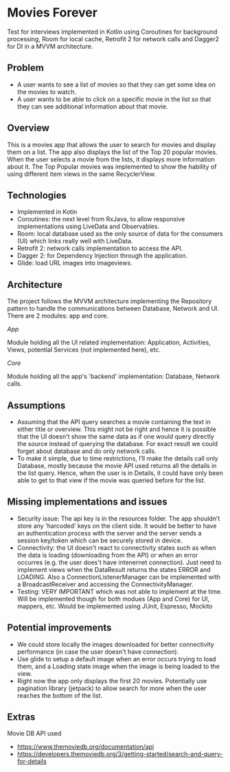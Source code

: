# Movies Forever
Test for interviews implemented in Kotlin using Coroutines for background processing, Room for local cache, Retrofit 2 for network calls and Dagger2 for DI in a MVVM architecture.

## Problem
- A user wants to see a list of movies so that they can get some idea on the movies to watch.
- A user wants to be able to click on a specific movie in the list so that they can see additional information about that movie.

## Overview
This is a movies app that allows the user to search for movies and display them on a list. The app also displays the list of the Top 20 popular movies.
When the user selects a movie from the lists, it displays more information about it.
The Top Popular movies was implemented to show the hability of using different item views in the same RecyclerView.

## Technologies
- Implemented in Kotin
- Coroutines: the next level from RxJava, to allow responsive implementations using LiveData and Observables.
- Room: local database used as the  only source of data for the consumers (UI) which links really well with LiveData.
- Retrofit 2: network calls implementation to access the API.
- Dagger 2: for Dependency Injection through the application.
- Glide: load URL images into imageviews.

## Architecture
The project follows the MVVM architecture implementing the Repository pattern to handle the communications between Database, Network and UI.
There are 2 modules: app and core.

*App*

Module holding all the UI related implementation: Application, Activities, Views, potential Services (not implemented here), etc.

*Core*

Module holding all the app's 'backend' implementation: Database, Network calls.

## Assumptions
- Assuming that the API query searches a movie containing the text in either title or overview. This might not be right and hence it is possible that the UI doesn't show the same data as if one would query directly the source instead of querying the database. For exact result we could forget about database and do only network calls.
- To make it simple, due to time restrictions, I’ll make the details call only Database, mostly because the movie API used returns all the details in the list query. Hence, when the user is in Details, it could have only been able to get to that view if the movie was queried before for the list.

## Missing implementations and issues
- Security issue: The api key is in the resources folder. The app shouldn’t store any 'harcoded' keys on the client side. It would be better to have an authentication process with the server and the server sends a session key/token which can be securely stored in device.
- Connectivity: the UI doesn't react to connectivity states such as when the data is loading (downloading from the API) or when an error occurres (e.g. the user does't have intenernet connection). Just need to implement views when the DataResult returns the states ERROR and LOADING.
  Also a ConnectionListenerManager can be implemented with a BroadcastReceiver and accessing the ConnectivityManager.  
- Testing: VERY IMPORTANT which was not able to implement at the time. Will be implemented though for both modues (App and Core) for UI, mappers, etc. Would be implemented using JUnit, Espresso, Mockito

## Potential improvements
- We could store locally the images downloaded for better connectivity performance (in case the user doesn't have connection).
- Use glide to setup a default image when an error occurs trying to load them, and a Loading state image when the image is being loaded to the view.
- Right now the app only displays the first 20 movies. Potentially use pagination library (jetpack) to allow search for more when the user reaches the bottom of the list.

## Extras
Movie DB API used
- https://www.themoviedb.org/documentation/api
- https://developers.themoviedb.org/3/getting-started/search-and-query-for-details
